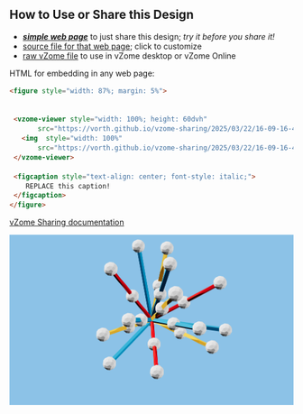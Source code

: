 
## How to Use or Share this Design

 - [***simple web page***](<https://vorth.github.io/vzome-sharing/2025/03/22/16-09-16-485Z-Zome-cube-vectors/>) to just share this design; *try it before you share it!*
 - [source file for that web page](<https://github.com/vorth/vzome-sharing/edit/main/2025/03/22/16-09-16-485Z-Zome-cube-vectors/index.md>); click to customize
 - [raw vZome file](<https://raw.githubusercontent.com/vorth/vzome-sharing/main/2025/03/22/16-09-16-485Z-Zome-cube-vectors/Zome-cube-vectors.vZome>) to use in vZome desktop or vZome Online
 
 HTML for embedding in any web page:
 ```html
<figure style="width: 87%; margin: 5%">
  
  
  <vzome-viewer style="width: 100%; height: 60dvh" 
        src="https://vorth.github.io/vzome-sharing/2025/03/22/16-09-16-485Z-Zome-cube-vectors/Zome-cube-vectors.vZome" >
    <img  style="width: 100%"
        src="https://vorth.github.io/vzome-sharing/2025/03/22/16-09-16-485Z-Zome-cube-vectors/Zome-cube-vectors.png" >
  </vzome-viewer>

  <figcaption style="text-align: center; font-style: italic;">
     REPLACE this caption!
  </figcaption>
</figure>

 ```

[vZome Sharing documentation](https://vzome.github.io/vzome/sharing.html#how-it-works)

![Image](<Zome-cube-vectors.png>)


